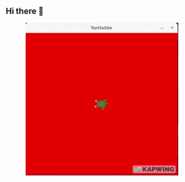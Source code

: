 ## Hi there 👋

<p align="center">
  <img src=https://github.com/MAli7319/MAli7319/blob/main/gif_V4.gif  width="400" height="400"/>
</p>

<!--
- 🔭 I’m currently working on ...
- 🌱 I’m currently learning ...
- 👯 I’m looking to collaborate on ...
- 🤔 I’m looking for help with ...
- 💬 Ask me about ...
- 📫 How to reach me: ...
-->
